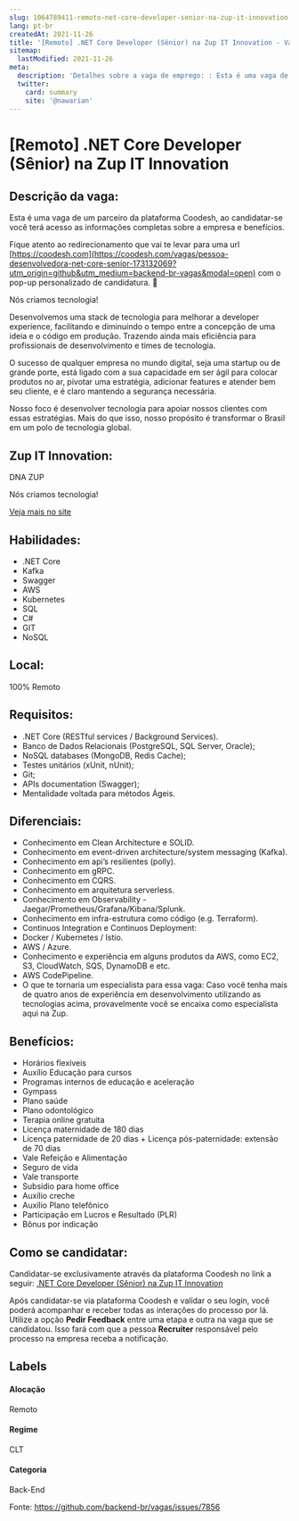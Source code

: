 ```yaml
---
slug: 1064789411-remoto-net-core-developer-senior-na-zup-it-innovation
lang: pt-br
createdAt: 2021-11-26
title: '[Remoto] .NET Core Developer (Sênior) na Zup IT Innovation - Vaga de Emprego'
sitemap:
  lastModified: 2021-11-26
meta:
  description: 'Detalhes sobre a vaga de emprego: : Esta é uma vaga de um parceiro da plataforma Coodesh, ao candidatar-se você terá acesso as informações completas sobre a empresa e benefícios.  Fique atento ao redirecionamento que vai te levar para uma url [https://coodesh.com](https://coodesh.com/vagas/pessoa-desenvolvedora-net-core-senior-173132069?utm_origin=github&utm_medium=backend-br-vagas&modal=open) com o pop-up personalizado de candidatura. 👋 <p>Nós criamos tecnologia!</p> <p>Desenvolvemos uma stack de tecnologia para melhorar a developer experience, facilitando e diminuindo o tempo entre a concepção de uma ideia e o código em produção. Trazendo ainda mais eficiência para profissionais de desenvolvimento e times de tecnologia.</p> <p>O sucesso de qualquer empresa no mundo digital, seja uma startup ou de grande porte, está ligado com a sua capacidade em ser ágil para colocar produtos no ar, pivotar uma estratégia, adicionar features e atender bem seu cliente, e é claro mantendo a segurança necessária.</p> <p>Nosso foco é desenvolver tecnologia para apoiar nossos clientes com essas estratégias. Mais do que isso, nosso propósito é transformar o Brasil em um polo de tecnologia global.</p>'
  twitter:
    card: summary
    site: '@nawarian'
---
```


# [Remoto] .NET Core Developer (Sênior) na Zup IT Innovation

## Descrição da vaga: 
Esta é uma vaga de um parceiro da plataforma Coodesh, ao candidatar-se você terá acesso as informações completas sobre a empresa e benefícios.


Fique atento ao redirecionamento que vai te levar para uma url [https://coodesh.com](https://coodesh.com/vagas/pessoa-desenvolvedora-net-core-senior-173132069?utm_origin=github&utm_medium=backend-br-vagas&modal=open) com o pop-up personalizado de candidatura. 👋
<p>Nós criamos tecnologia!</p>
<p>Desenvolvemos uma stack de tecnologia para melhorar a developer experience, facilitando e diminuindo o tempo entre a concepção de uma ideia e o código em produção. Trazendo ainda mais eficiência para profissionais de desenvolvimento e times de tecnologia.</p>
<p>O sucesso de qualquer empresa no mundo digital, seja uma startup ou de grande porte, está ligado com a sua capacidade em ser ágil para colocar produtos no ar, pivotar uma estratégia, adicionar features e atender bem seu cliente, e é claro mantendo a segurança necessária.</p>
<p>Nosso foco é desenvolver tecnologia para apoiar nossos clientes com essas estratégias. Mais do que isso, nosso propósito é transformar o Brasil em um polo de tecnologia global.</p>

## Zup IT Innovation: 
 <p>DNA ZUP</p>
<p>Nós criamos tecnologia!</p><a href='https://coodesh.com/empresas/zup-it-innovation'>Veja mais no site</a>

 ## Habilidades: 
 - .NET Core 
- Kafka 
- Swagger 
- AWS 
- Kubernetes 
- SQL 
- C# 
- GIT 
- NoSQL
## Local: 
 100% Remoto
## Requisitos: 
 - .NET Core (RESTful services / Background Services). 
- Banco de Dados Relacionais (PostgreSQL, SQL Server, Oracle); 
- NoSQL databases (MongoDB, Redis Cache); 
- Testes unitários (xUnit, nUnit); 
- Git; 
- APIs documentation (Swagger); 
- Mentalidade voltada para métodos Ágeis.
## Diferenciais: 
 - Conhecimento em Clean Architecture e SOLID. 
- Conhecimento em event-driven architecture/system messaging (Kafka). 
- Conhecimento em api’s resilientes (polly). 
- Conhecimento em gRPC. 
- Conhecimento em CQRS. 
- Conhecimento em arquitetura serverless. 
- Conhecimento em Observability - Jaegar/Prometheus/Grafana/Kibana/Splunk. 
- Conhecimento em infra-estrutura como código (e.g. Terraform). 
- Continuos Integration e Continuos Deployment: 
- Docker / Kubernetes / Istio. 
- AWS / Azure. 
- Conhecimento e experiência em alguns produtos da AWS, como EC2, S3, CloudWatch, SQS, DynamoDB e etc. 
- AWS CodePipeline. 
- O que te tornaria um especialista para essa vaga: Caso você tenha mais de quatro anos de experiência em desenvolvimento utilizando as tecnologias acima, provavelmente você se encaixa como especialista aqui na Zup.
## Benefícios: 
 - Horários flexíveis 
- Auxílio Educação para cursos 
- Programas internos de educação e aceleração 
- Gympass 
- Plano saúde 
- Plano odontológico 
- Terapia online gratuita 
- Licença maternidade de 180 dias 
- Licença paternidade de 20 dias + Licença pós-paternidade: extensão de 70 dias 
- Vale Refeição e Alimentação 
- Seguro de vida 
- Vale transporte 
- Subsídio para home office 
- Auxílio creche 
- Auxílio Plano telefônico 
- Participação em Lucros e Resultado (PLR) 
- Bônus por indicação
## Como se candidatar:
Candidatar-se exclusivamente através da plataforma Coodesh no link a seguir: [.NET Core Developer (Sênior) na Zup IT Innovation](https://coodesh.com/vagas/pessoa-desenvolvedora-net-core-senior-173132069?utm_origin=github&utm_medium=backend-br-vagas&modal=open)


Após candidatar-se via plataforma Coodesh e validar o seu login, você poderá acompanhar e receber todas as interações do processo por lá. Utilize a opção **Pedir Feedback** entre uma etapa e outra na vaga que se candidatou. Isso fará com que a pessoa **Recruiter** responsável pelo processo na empresa receba a notificação.
## Labels
#### Alocação
Remoto
#### Regime
CLT
#### Categoria
Back-End

Fonte: https://github.com/backend-br/vagas/issues/7856
